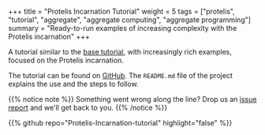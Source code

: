 +++
title = "Protelis Incarnation Tutorial"
weight = 5
tags = ["protelis", "tutorial", "aggregate", "aggregate computing", "aggregate programming"]
summary = "Ready-to-run examples of increasing complexity with the Protelis incarnation"
+++

A tutorial similar to the [base tutorial](../basics), with increasingly rich examples,
focused on the Protelis incarnation.

The tutorial can be found on [GitHub](https://github.com/AlchemistSimulator/Protelis-Incarnation-tutorial).
The `README.md` file of the project explains the use and the steps to follow.

{{% notice note %}}
Something went wrong along the line? Drop us an
[issue report](https://github.com/AlchemistSimulator/Protelis-Incarnation-tutorial/issues/new/choose)
and we'll get back to you.
{{% /notice %}}

{{% github repo="Protelis-Incarnation-tutorial" highlight="false" %}}
